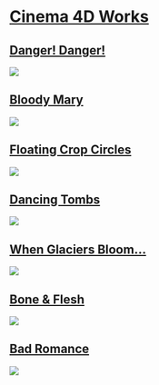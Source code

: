# [Cinema 4D Works](https://chengbo-xing.webflow.io/)

## [Danger! Danger!](https://youtu.be/Abdf4pdOv1o)
<a href="https://youtu.be/Abdf4pdOv1o"><img src="https://github.com/CHENGBO97/Creative-Portfolio/blob/main/Cinema%204D/WEB.GIF"></a>

## [Bloody Mary](https://youtu.be/Xr55VnOMWyE)
<a href="https://youtu.be/Xr55VnOMWyE"><img src="https://github.com/CHENGBO97/Creative-Portfolio/blob/main/Cinema%204D/Bloody%20Mary.GIF"></a>

## [Floating Crop Circles](https://youtu.be/C98s0S-u9NM)
<a href="https://youtu.be/C98s0S-u9NM"><img src="https://github.com/CHENGBO97/Creative-Portfolio/blob/main/Cinema%204D/%E7%A8%BB%E8%8D%89.GIF"></a>

## [Dancing Tombs](https://youtu.be/VPhcmfo7V3I)
<a href="https://youtu.be/VPhcmfo7V3I"><img src="https://github.com/CHENGBO97/Creative-Portfolio/blob/main/Cinema%204D/%E5%9D%9F%E5%A2%93.GIF"></a>

## [When Glaciers Bloom…](https://youtu.be/Vr9DjboBFVw)
<a href="https://youtu.be/Vr9DjboBFVw"><img src="https://github.com/CHENGBO97/Creative-Portfolio/blob/main/Cinema%204D/Flower.GIF"></a>

## [Bone & Flesh](https://youtu.be/JP3pULQpYs4)
<a href="https://youtu.be/JP3pULQpYs4"><img src="https://github.com/CHENGBO97/Creative-Portfolio/blob/main/Cinema%204D/%E9%AA%A8%E5%A4%B4.GIF"></a>

## [Bad Romance](https://youtu.be/-uIMx5TMsUw)
<a href="https://youtu.be/-uIMx5TMsUw"><img src="https://github.com/CHENGBO97/Creative-Portfolio/blob/main/Cinema%204D/Bad%20Romance.GIF"></a>
